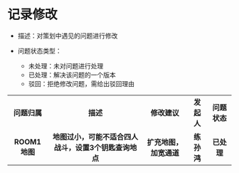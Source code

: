 # 记录修改

- 描述：对策划中遇见的问题进行修改

- 问题状态类型：
    - 未处理：未对问题进行处理
    - 已处理：解决该问题的一个版本
    - 驳回：拒绝修改问题，需给出驳回理由

<table>
  <tr>
    <td align="center"><b>问题归属</b></td>
    <td align="center"><b>描述</b></td>
    <td align="center"><b>修改建议</b></td>
    <td align="center"><b>发起人</b></td>
    <td align="center"><b>问题状态</b></td>
  </tr>
  <tr>
    <td align="center"><b>ROOM1地图</b></td>
    <td align="center"><b>地图过小，可能不适合四人战斗，设置3个钥匙查询地点</b></td>
    <td align="center"><b>扩充地图，加宽通道</b></td>
    <td align="center"><b>练孙鸿</b></td>
    <td align="center"><b>已处理</b></td>
  </tr>
</table>